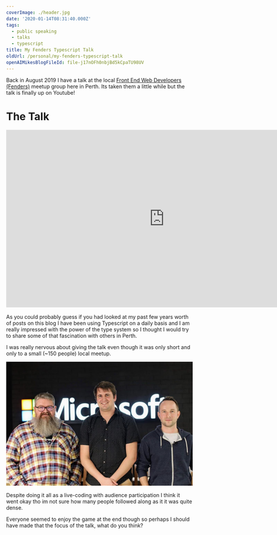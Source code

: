 ```yaml
---
coverImage: ./header.jpg
date: '2020-01-14T08:31:40.000Z'
tags:
  - public speaking
  - talks
  - typescript
title: My Fenders Typescript Talk
oldUrl: /personal/my-fenders-typescript-talk
openAIMikesBlogFileId: file-j17nOFh0nbjBd5kCpaTU98UV
---
```


Back in August 2019 I have a talk at the local [Front End Web Developers (Fenders)](https://www.meetup.com/Front-End-Web-Developers-Perth/) meetup group here in Perth. Its taken them a little while but the talk is finally up on Youtube!

<!-- more -->

# The Talk

<iframe width="853" height="480" src="https://www.youtube.com/embed/OFKYo8lvS7E" frameborder="0" allow="autoplay; encrypted-media" allowfullscreen></iframe>

As you could probably guess if you had looked at my past few years worth of posts on this blog I have been using Typescript on a daily basis and I am really impressed with the power of the type system so I thought I would try to share some of that fascination with others in Perth.

I was really nervous about giving the talk even though it was only short and only to a small (~150 people) local meetup.

![](./us.jpg)

Despite doing it all as a live-coding with audience participation I think it went okay tho im not sure how many people followed along as it it was quite dense.

Everyone seemed to enjoy the game at the end though so perhaps I should have made that the focus of the talk, what do you think?
